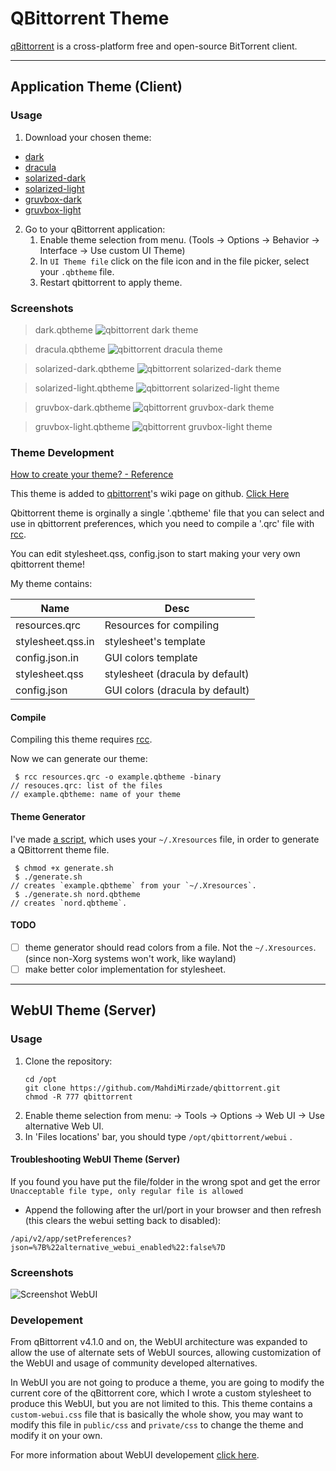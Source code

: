 # QBittorrent Theme
[qBittorrent](https://qbittorrent.org/) is a cross-platform free and open-source BitTorrent client.

---

## Application Theme (Client)

### Usage
1. Download your chosen theme:
- [dark](https://raw.githubusercontent.com/MahdiMirzadeh/qbittorrent/refs/heads/master/qt/dark.qbtheme)
- [dracula](https://raw.githubusercontent.com/MahdiMirzadeh/qbittorrent/refs/heads/master/qt/dracula.qbtheme)
- [solarized-dark](https://raw.githubusercontent.com/MahdiMirzadeh/qbittorrent/refs/heads/master/qt/solarized-dark.qbtheme)
- [solarized-light](https://raw.githubusercontent.com/MahdiMirzadeh/qbittorrent/refs/heads/master/qt/solarized-light.qbtheme)
- [gruvbox-dark](https://raw.githubusercontent.com/MahdiMirzadeh/qbittorrent/refs/heads/master/qt/gruvbox-dark.qbtheme)
- [gruvbox-light](https://raw.githubusercontent.com/MahdiMirzadeh/qbittorrent/refs/heads/master/qt/gruvbox-light.qbtheme)

2. Go to your qBittorrent application:
   1. Enable theme selection from menu. (Tools -> Options -> Behavior -> Interface -> Use custom UI Theme)
   2. In `UI Theme file` click on the file icon and in the file picker, select your `.qbtheme` file. 
   3. Restart qbittorrent to apply theme.

### Screenshots

> dark.qbtheme
![qbittorrent dark theme](assets/qt-dark.webp)

> dracula.qbtheme
![qbittorrent dracula theme](assets/qt-dracula.webp)

> solarized-dark.qbtheme
![qbittorrent solarized-dark theme](assets/qt-solarized-dark.webp)

> solarized-light.qbtheme
![qbittorrent solarized-light theme](assets/qt-solarized-light.webp)

> gruvbox-dark.qbtheme
![qbittorrent gruvbox-dark theme](assets/qt-gruvbox-dark.webp)

> gruvbox-light.qbtheme
![qbittorrent gruvbox-light theme](assets/qt-gruvbox-light.webp)

### Theme Development
[How to create your theme? - Reference](https://github.com/qbittorrent/qBittorrent/wiki/Create-custom-themes-for-qBittorrent)

This theme is added to [qbittorrent](https://github.com/qbittorrent/qBittorrent)'s wiki page on github. [Click Here](https://github.com/qbittorrent/qBittorrent/wiki/List-of-known-qBittorrent-themes)

Qbittorrent theme is orginally a single '.qbtheme' file
that you can select and use in qbittorrent preferences,
which you need to compile a '.qrc' file with [rcc](https://doc.qt.io/qt-5/rcc.html).

You can edit stylesheet.qss, config.json to start
making your very own qbittorrent theme!

My theme contains:

| Name			| Desc				                          |
| --------------------- |-----------------------------------|
| resources.qrc		| Resources for compiling	          |
| stylesheet.qss.in	| stylesheet's template		           |
| config.json.in	| GUI colors template		             |
| stylesheet.qss	| stylesheet (dracula by default)		 |
| config.json		| GUI colors (dracula by default)		 |

#### Compile
Compiling this theme requires [rcc](https://doc.qt.io/qt-5/rcc.html).

Now we can generate our theme:
```
 $ rcc resources.qrc -o example.qbtheme -binary
// resouces.qrc: list of the files
// example.qbtheme: name of your theme
```

#### Theme Generator
I've made [a script](./src/generate.sh), which uses your `~/.Xresources` file, in order to generate a QBittorrent theme file.
```
 $ chmod +x generate.sh
 $ ./generate.sh
// creates `example.qbtheme` from your `~/.Xresources`.
 $ ./generate.sh nord.qbtheme
// creates `nord.qbtheme`.
```

#### TODO
- [ ] theme generator should read colors from a file. Not the `~/.Xresources`. (since non-Xorg systems won't work, like wayland)
- [ ] make better color implementation for stylesheet.

---

## WebUI Theme (Server)

### Usage

1. Clone the repository:
    ```
    cd /opt
    git clone https://github.com/MahdiMirzade/qbittorrent.git
    chmod -R 777 qbittorrent
    ```
2. Enable theme selection from menu: → Tools → Options → Web UI → Use alternative Web UI.
3. In 'Files locations' bar, you should type `/opt/qbittorrent/webui` .

#### Troubleshooting WebUI Theme (Server)
If you found you have put the file/folder in the wrong spot and get the error `Unacceptable file type, only regular file is allowed`
* Append the following after the url/port in your browser and then refresh (this clears the webui setting back to disabled):
```
/api/v2/app/setPreferences?json=%7B%22alternative_webui_enabled%22:false%7D
```

### Screenshots
![Screenshot WebUI](screenshots/webui.dracula.png)

### Developement
From qBittorrent v4.1.0 and on, the WebUI architecture was expanded to allow the use of alternate sets of WebUI sources, allowing customization of the WebUI and usage of community developed alternatives.

In WebUI you are not going to produce a theme, you are going to modify the current core of the qBittorrent core, which I wrote a custom stylesheet to produce this WebUI, but you are not limited to this.
This theme contains a `custom-webui.css` file that is basically the whole show, you may want to modify this file in `public/css` and `private/css` to change the theme and modify it on your own.

For more information about WebUI developement [click here](https://github.com/qbittorrent/qBittorrent/wiki/Developing-alternate-WebUIs-(WIP)).
